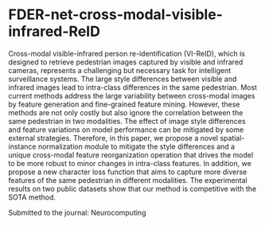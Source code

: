 # FDER-net-cross-modal-visible-infrared-ReID


Cross-modal visible-infrared person re-identification (VI-ReID), which is designed to retrieve pedestrian images captured by visible and infrared cameras, represents a challenging but necessary task for intelligent surveillance systems. The large style differences between visible and infrared images lead to intra-class differences in the same pedestrian. Most current methods address the large variability between cross-modal images by feature generation and fine-grained feature mining. However, these methods are not only costly but also ignore the correlation between the same pedestrian in two modalities. The effect of image style differences and feature variations on model performance can be mitigated by some external strategies. Therefore, in this paper, we propose a novel spatial-instance normalization module to mitigate the style differences and a unique cross-modal feature reorganization operation that drives the model to be more robust to minor changes in intra-class features. In addition, we propose a new character loss function that aims to capture more diverse features of the same pedestrian in different modalities. The experimental results on two public datasets show that our method is competitive with the SOTA method.



Submitted to the journal: Neurocomputing
